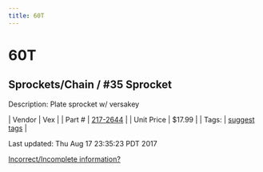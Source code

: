 ```yaml
---
title: 60T
---
```


# 60T
## Sprockets/Chain / #35 Sprocket
Description: 	Plate sprocket w/ versakey 

| Vendor | Vex | 
| Part # | [217-2644](http://www.vexrobotics.com/vexpro/motion/sprockets-and-chain/35-sprockets.html) | 
| Unit Price | $17.99 | 
| Tags: | [suggest tags](https://docs.google.com/forms/d/e/1FAIpQLSeWyY8v3RgOty-MyWmh9U0iivNYN_molChYyS-0U-o-kOAv_g/viewform) | 

Last updated: Thu Aug 17 23:35:23 PDT 2017

 [Incorrect/Incomplete information?](https://docs.google.com/forms/d/e/1FAIpQLSeWyY8v3RgOty-MyWmh9U0iivNYN_molChYyS-0U-o-kOAv_g/viewform)